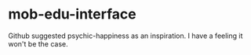 # mob-edu-interface
Github suggested psychic-happiness as an inspiration. I have a feeling it won't be the case.
